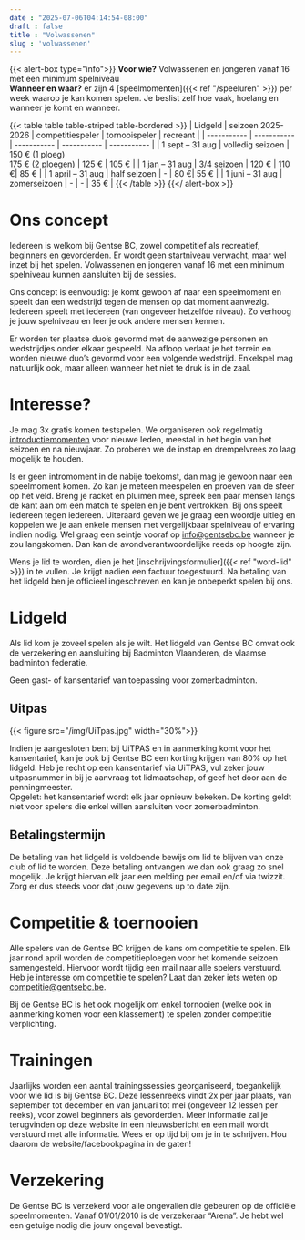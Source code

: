 ```yaml
---
date : "2025-07-06T04:14:54-08:00"
draft : false
title : "Volwassenen"
slug : 'volwassenen'
---
```

{{< alert-box type="info">}}
**Voor wie?** Volwassenen en jongeren vanaf 16 met een minimum spelniveau  
**Wanneer en waar?** er zijn 4 [speelmomenten]({{< ref "/speeluren" >}}) per week waarop je kan komen spelen. Je beslist zelf hoe vaak, hoelang en wanneer je komt en wanneer.  

{{< table table table-striped table-bordered >}}
| Lidgeld  | seizoen 2025-2026 | competitiespeler | tornooispeler | recreant |
| ----------- | ----------- | ----------- | ----------- | ----------- |
| 1 sept – 31 aug | volledig seizoen | 150 € (1 ploeg) <br> 175 € (2 ploegen) | 125 € |  105 € |
| 1 jan – 31 aug | 3/4 seizoen | 120 € | 110 €|  85 € |
| 1 april – 31 aug | half seizoen | - | 80 €|  55 € |
| 1 juni – 31 aug | zomerseizoen | - | - |  35 € |
{{< /table >}}
{{</ alert-box >}}


# Ons concept

Iedereen is welkom bij Gentse BC, zowel competitief als recreatief, beginners en gevorderden. Er wordt geen startniveau verwacht, maar wel inzet bij het spelen. Volwassenen en jongeren vanaf 16 met een minimum spelniveau kunnen aansluiten bij de sessies.

Ons concept is eenvoudig: je komt gewoon af naar een speelmoment en speelt dan een wedstrijd tegen de mensen op dat moment aanwezig. Iedereen speelt met iedereen (van ongeveer hetzelfde niveau). Zo verhoog je jouw spelniveau en leer je ook andere mensen kennen.

Er worden ter plaatse duo’s gevormd met de aanwezige personen en wedstrijdjes onder elkaar gespeeld. Na afloop verlaat je het terrein en worden nieuwe duo’s gevormd voor een volgende wedstrijd. Enkelspel mag natuurlijk ook, maar alleen wanneer het niet te druk is in de zaal.

# Interesse?

Je mag 3x gratis komen testspelen.
We organiseren ook regelmatig [introductiemomenten](./intromoment) voor nieuwe leden, meestal in het begin van het seizoen en na nieuwjaar. Zo proberen we de instap en drempelvrees zo laag mogelijk te houden.

Is er geen intromoment in de nabije toekomst, dan mag je gewoon naar een speelmoment komen. Zo kan je meteen meespelen en proeven van de sfeer op het veld. Breng je racket en pluimen mee, spreek een paar mensen langs de kant aan om een match te spelen en je bent vertrokken. Bij ons speelt iedereen tegen iedereen.
Uiteraard geven we je graag een woordje uitleg en koppelen we je aan enkele mensen met vergelijkbaar spelniveau of ervaring indien nodig. Wel graag een seintje vooraf op info@gentsebc.be wanneer je zou langskomen. Dan kan de avondverantwoordelijke reeds op hoogte zijn.

Wens je lid te worden, dien je het [inschrijvingsformulier]({{< ref "word-lid" >}}) in te vullen. Je krijgt nadien een factuur toegestuurd. Na betaling van het lidgeld ben je officieel ingeschreven en kan je onbeperkt spelen bij ons.

# Lidgeld

Als lid kom je zoveel spelen als je wilt.
Het lidgeld van Gentse BC omvat ook de verzekering en aansluiting bij Badminton Vlaanderen, de vlaamse badminton federatie.

Geen gast- of kansentarief van toepassing voor zomerbadminton.

## Uitpas
{{< figure src="/img/UiTpas.jpg" width="30%">}}

Indien je aangesloten bent bij UiTPAS en in aanmerking komt voor het kansentarief, kan je ook bij Gentse BC een korting krijgen van 80% op het lidgeld. Heb je recht op een kansentarief via UiTPAS, vul zeker jouw uitpasnummer in bij je aanvraag tot lidmaatschap, of geef het door aan de penningmeester.  
Opgelet: het kansentarief wordt elk jaar opnieuw bekeken. De korting geldt niet voor spelers die enkel willen aansluiten voor zomerbadminton.


## Betalingstermijn
De betaling van het lidgeld is voldoende bewijs om lid te blijven van onze club of lid te worden.  Deze betaling ontvangen we dan ook graag zo snel mogelijk. Je krijgt hiervan elk jaar een melding per email en/of via twizzit. Zorg er dus steeds voor dat jouw gegevens up to date zijn.


# Competitie & toernooien

Alle spelers van de Gentse BC krijgen de kans om competitie te spelen. Elk jaar rond april worden de competitieploegen voor het komende seizoen samengesteld. Hiervoor wordt tijdig een mail naar alle spelers verstuurd. Heb je interesse om competitie te spelen? Laat dan zeker iets weten op competitie@gentsebc.be.

Bij de Gentse BC is het ook mogelijk om enkel tornooien (welke ook in aanmerking komen voor een klassement) te spelen zonder competitie verplichting.

# Trainingen

Jaarlijks worden een aantal trainingssessies georganiseerd, toegankelijk voor wie lid is bij Gentse BC. Deze lessenreeks vindt 2x per jaar plaats, van september tot december en van januari tot mei (ongeveer 12 lessen per reeks), voor zowel beginners als gevorderden. Meer informatie zal je terugvinden op deze website in een nieuwsbericht en een mail wordt verstuurd met alle informatie. Wees er op tijd bij om je in te schrijven. Hou daarom de website/facebookpagina in de gaten!


# Verzekering

De Gentse BC is verzekerd voor alle ongevallen die gebeuren op de officiële speelmomenten. Vanaf 01/01/2010 is de verzekeraar “Arena”. Je hebt wel een getuige nodig die jouw ongeval bevestigt.


